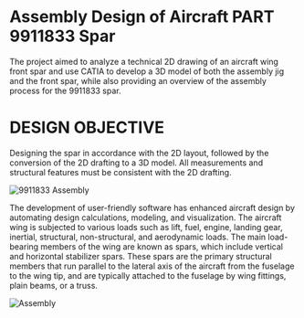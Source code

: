 # Assembly Design of Aircraft PART 9911833 Spar
The project aimed to analyze a technical 2D drawing of an aircraft wing front spar and use CATIA to develop a 3D model of both the assembly jig and the front spar, while also providing an overview of the assembly process for the 9911833 spar.

# DESIGN OBJECTIVE
Designing the spar in accordance with the 2D layout, followed by the conversion of the 2D drafting to a 3D model. All measurements and structural features must be consistent with the 2D drafting.

![9911833 Assembly](https://user-images.githubusercontent.com/55625291/230431132-87f28158-46ad-4fdd-8677-793b99d3b30d.jpg)

The development of user-friendly software has enhanced aircraft design by automating design calculations, modeling, and visualization. The aircraft wing is subjected to various loads such as lift, fuel, engine, landing gear, inertial, structural, non-structural, and aerodynamic loads. The main load-bearing members of the wing are known as spars, which include vertical and horizontal stabilizer spars. These spars are the primary structural members that run parallel to the lateral axis of the aircraft from the fuselage to the wing tip, and are typically attached to the fuselage by wing fittings, plain beams, or a truss.

![Assembly](https://user-images.githubusercontent.com/55625291/230428912-422526a5-1ec6-403c-9a4a-ede9fd61323a.jpg)





